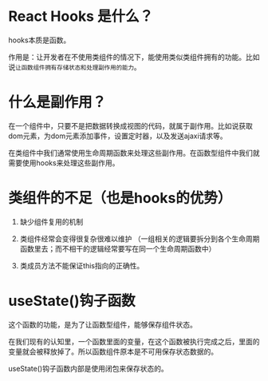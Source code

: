 # React Hooks 是什么？

hooks本质是函数。

作用是：让开发者在不使用类组件的情况下，能使用类似类组件拥有的功能。比如说`让函数组件拥有存储状态和处理副作用的能力`。

# 什么是副作用？

在一个组件中，只要不是把数据转换成视图的代码，就属于副作用。比如说获取dom元素，为dom元素添加事件，设置定时器，以及发送ajaxi请求等。

在类组件中我们通常使用生命周期函数来处理这些副作用。在函数型组件中我们就需要使用hooks来处理这些副作用。

# 类组件的不足（也是hooks的优势）

1. 缺少组件复用的机制

2. 类组件经常会变得很复杂很难以维护 （一组相关的逻辑要拆分到各个生命周期函数里去；而不相干的逻辑经常要写在同一个生命周期函数中）

3. 类成员方法不能保证this指向的正确性。

# useState()钩子函数

这个函数的功能，是为了让函数型组件，能够保存组件状态。

在我们现有的认知里，一个函数里面的变量，在这个函数被执行完成之后，里面的变量就会被释放掉了。所以函数组件原本是不可用保存状态数据的。

useState()钩子函数内部是使用闭包来保存状态的。
